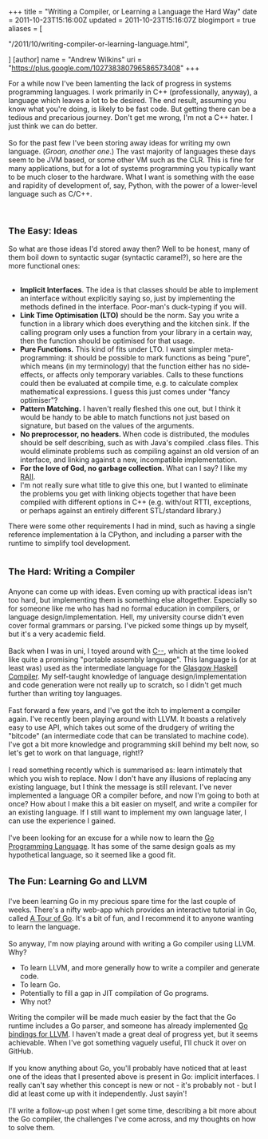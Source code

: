 +++
title = "Writing a Compiler, or Learning a Language the Hard Way"
date = 2011-10-23T15:16:00Z
updated = 2011-10-23T15:16:07Z
blogimport = true 
aliases = [

  "/2011/10/writing-compiler-or-learning-language.html",

]
[author]
	name = "Andrew Wilkins"
	uri = "https://plus.google.com/102738380796586573408"
+++

For a while now I've been lamenting the lack of progress in systems programming languages. I work primarily in C++ (professionally, anyway), a language which leaves a lot to be desired. The end result, assuming you know what you're doing, is likely to be fast code. But getting there can be a tedious and precarious journey. Don't get me wrong, I'm not a C++ hater. I just think we can do better.<br /><br />So for the past few I've been&nbsp;storing away ideas for writing my own language. (<i>Groan,&nbsp;another one</i>.) The vast majority of languages these days seem to be JVM based, or some other VM such as the CLR. This is fine for many applications, but for a lot of systems programming you typically want to be much closer to the hardware. What I want is something with the ease and rapidity of development of, say, Python, with the power of a lower-level language such as C/C++.<br /><br /><b><span class="Apple-style-span" style="font-size: large;"><br /></span></b><br /><b><span class="Apple-style-span" style="font-size: large;">The Easy: Ideas</span></b><br /><br />So what are those ideas I'd stored away then? Well to be honest, many of them boil down to syntactic sugar (syntactic caramel?), so here are the more functional ones:<br /><br /><ul><li><b>Implicit Interfaces</b>. The idea is that classes should be able to implement an interface without explicitly saying so, just by implementing the methods defined in the interface. Poor-man's duck-typing if you will.</li><li><b>Link Time Optimisation (LTO)</b> should be the norm. Say you write a function in a library which does everything and the kitchen sink. If the calling program only uses a function from your library in a certain way, then the function should be optimised for that usage.</li><li><b>Pure Functions.</b>&nbsp;This kind of fits under LTO. I want simpler meta-programming: it should be possible to mark functions as being "pure", which means (in my terminology) that the function either has no side-effects, or affects only temporary variables. Calls to these functions could then be evaluated at compile time, e.g. to calculate complex mathematical expressions. I guess this just comes under "fancy optimiser"?</li><li><b>Pattern Matching.</b>&nbsp;I haven't really fleshed this one out, but I think it would be handy to be able to match functions not just based on signature, but based on the values of the arguments.</li><li><b>No preprocessor, no headers. </b>When code is distributed, the modules should be self describing, such as with Java's compiled .class files. This would eliminate problems such as compiling against an old version of an interface, and linking against a new, incompatible implementation.</li><li><b>For the love of God, no garbage collection.</b>&nbsp;What can I say? I like my <a href="http://en.wikipedia.org/wiki/Resource_Acquisition_Is_Initialization">RAII</a>.</li><li>I'm not really sure what title to give this one, but I wanted to eliminate the problems you get with linking objects together that have been compiled with different options in C++ (e.g. with/out RTTI, exceptions, or perhaps against an entirely different STL/standard library.)</li></ul>There were some other requirements I had in mind, such as having a single reference implementation&nbsp;à&nbsp;la CPython, and including a parser with the runtime to simplify tool development.<br /><div><br /></div><div><b><span class="Apple-style-span" style="font-size: large;"><br /></span></b></div><div><b><span class="Apple-style-span" style="font-size: large;">The Hard: Writing a Compiler</span></b></div><div><b><span class="Apple-style-span" style="font-size: large;"><br /></span></b></div><div>Anyone can come up with ideas. Even coming up with practical ideas isn't too hard, but implementing them is something else altogether. Especially so for someone like me who has had no formal education in compilers, or language design/implementation. Hell, my university course didn't even cover formal grammars or parsing. I've picked some things up by myself, but it's a very academic field.</div><div><br /></div><div>Back when I was in uni, I toyed around with&nbsp;<a href="http://www.cminusminus.org/">C--</a>, which at the time looked like quite a promising "portable assembly language". This language is (or at least was) used as the intermediate language for the <a href="http://www.haskell.org/ghc/">Glasgow Haskell Compiler</a>. My self-taught knowledge of language design/implementation and code generation were not really up to scratch, so I didn't get much further than writing toy languages.</div><div><br /></div><div>Fast forward a few years, and I've got the itch to implement a compiler again. I've recently been playing around with LLVM. It boasts a relatively easy to use API, which takes out some of the drudgery of writing the "bitcode" (an intermediate code that can be translated to machine code). I've got a bit more knowledge and programming skill behind my belt now, so let's get to work on that language, right!?</div><div><br /></div><div>I read something recently which is summarised as: learn intimately that which you wish to replace. Now I don't have any illusions of replacing any existing language, but I think the message is still relevant. I've never implemented a language OR a compiler before, and now I'm going to both at once? How about I make this a bit easier on myself, and write a compiler for an existing language. If I still want to implement my own language later, I can use the experience I gained.</div><div><br /></div><div>I've been looking for an excuse for a while now to learn the&nbsp;<a href="http://www.golang.org/">Go Programming Language</a>. It has some of the same design goals as my hypothetical language, so it seemed like a good fit.</div><div><br /></div><div><br /></div><div><span class="Apple-style-span" style="font-size: large;"><b>The Fun: Learning Go and LLVM</b></span></div><div><span class="Apple-style-span" style="font-size: large;"><b><br /></b></span></div><div>I've been learning Go in my precious spare time for the last couple of weeks. There's a nifty web-app which provides an interactive tutorial in Go, called <a href="http://go-tour.appspot.com/">A Tour of Go</a>. It's a bit of fun, and I recommend it to anyone wanting to learn the language.</div><div><br /></div><div>So anyway, I'm now playing around with writing a Go compiler using LLVM. Why?</div><div><ul><li>To learn LLVM, and more generally how to write a compiler and generate code.</li><li>To learn Go.</li><li>Potentially to fill a gap in JIT compilation of Go programs.</li><li>Why not?</li></ul><div>Writing the compiler will be made much easier by the fact that the Go runtime includes a Go parser, and someone has already implemented <a href="https://github.com/nsf/gollvm">Go bindings for LLVM</a>. I haven't made a great deal of progress yet, but it seems achievable. When I've got something vaguely useful, I'll chuck it over on GitHub.</div></div><div><br /></div><div>If you know anything about Go, you'll probably have noticed that at least one of the ideas that I presented above is present in Go: implicit interfaces. I really can't say whether this concept is new or not - it's probably not - but I did at least come up with it independently. Just sayin'!</div><div><br /></div><div>I'll write a follow-up post when I get some time, describing a bit more about the Go compiler, the challenges I've come across, and my thoughts on how to solve them.&nbsp;</div>
